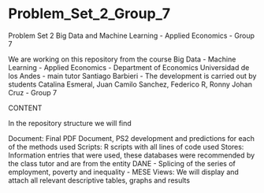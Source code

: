 # Problem_Set_2_Group_7
Problem Set 2 Big Data and Machine Learning - Applied Economics - Group 7

We are working on this repository from the course Big Data - Machine Learning - Applied Economics - Department of Economics Universidad de los Andes - main tutor Santiago Barbieri - The development is carried out by students Catalina Esmeral, Juan Camilo Sanchez, Federico R, Ronny Johan Cruz - Group 7

CONTENT

In the repository structure we will find

Document: Final PDF Document, PS2 development and predictions for each of the methods used
Scripts: R scripts with all lines of code used
Stores: Information entries that were used, these databases were recommended by the class tutor and are from the entity DANE - Splicing of the series of employment, poverty and inequality - MESE
Views: We will display and attach all relevant descriptive tables, graphs and results


